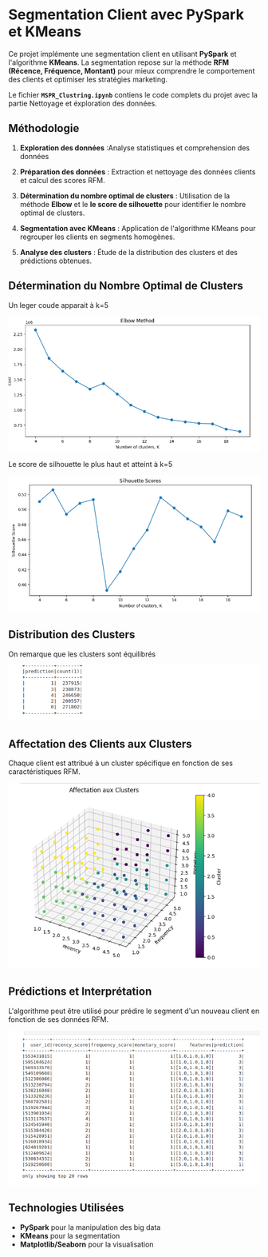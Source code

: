 # Segmentation Client avec PySpark et KMeans

Ce projet implémente une segmentation client en utilisant **PySpark** et l'algorithme **KMeans**. La segmentation repose sur la méthode **RFM (Récence, Fréquence, Montant)** pour mieux comprendre le comportement des clients et optimiser les stratégies marketing.

Le fichier **`MSPR_Clustring.ipynb`** contiens le code complets du projet avec la partie Nettoyage et éxploration des données.

## Méthodologie

1. **Exploration des données** :Analyse statistiques et comprehension des données

2. **Préparation des données** : Extraction et nettoyage des données clients et calcul des scores RFM.

3. **Détermination du nombre optimal de clusters** : Utilisation de la méthode **Elbow** et le **le score de silhouette** pour identifier le nombre optimal de clusters.
4. **Segmentation avec KMeans** : Application de l'algorithme KMeans pour regrouper les clients en segments homogènes.
5. **Analyse des clusters** : Étude de la distribution des clusters et des prédictions obtenues.

## Détermination du Nombre Optimal de Clusters

Un leger coude apparait à k=5

![Méthode Elbow](Images/elbow.png)

Le score de silhouette le plus haut et atteint à k=5

![Méthode Elbow](Images/silhouette.png)

## Distribution des Clusters

On remarque que les clusters sont équilibrés

![Distribution des Clusters](Images/distribution.png)

## Affectation des Clients aux Clusters

Chaque client est attribué à un cluster spécifique en fonction de ses caractéristiques RFM.

![Affectation des Clients](Images/3D.png)

## Prédictions et Interprétation

L'algorithme peut être utilisé pour prédire le segment d'un nouveau client en fonction de ses données RFM.

![Prédictions](Images/predictions.png)

## Technologies Utilisées

- **PySpark** pour la manipulation des big data
- **KMeans** pour la segmentation
- **Matplotlib/Seaborn** pour la visualisation
